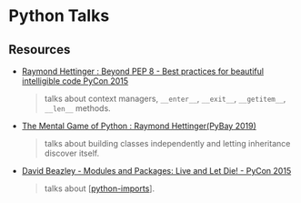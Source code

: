 # Python Talks

Resources
---

- [Raymond Hettinger : Beyond PEP 8 - Best practices for beautiful intelligible
  code  PyCon 2015][1]

    > talks about context managers, `__enter__`, `__exit__`, `__getitem__`,
    `__len__` methods.

- [The Mental Game of Python : Raymond Hettinger(PyBay 2019)][2]

    > talks about building classes independently and letting inheritance
    discover itself.

- [David Beazley - Modules and Packages: Live and Let Die! - PyCon 2015][2]
    > talks about [[python-imports]].

<!-- Links -->
[1]: https://www.youtube.com/watch?v=wf-BqAjZb8M
[2]: https://www.youtube.com/watch?v=Uwuv05aZ6ug&list=WL&index=9&t=1343s
[2]: https://www.youtube.com/watch?v=0oTh1CXRaQ0

<!-- Links end -->

[//begin]: # "Autogenerated link references for markdown compatibility"
[python-imports]: ../python-import-system/python-imports.md "Python Imports"
[//end]: # "Autogenerated link references"